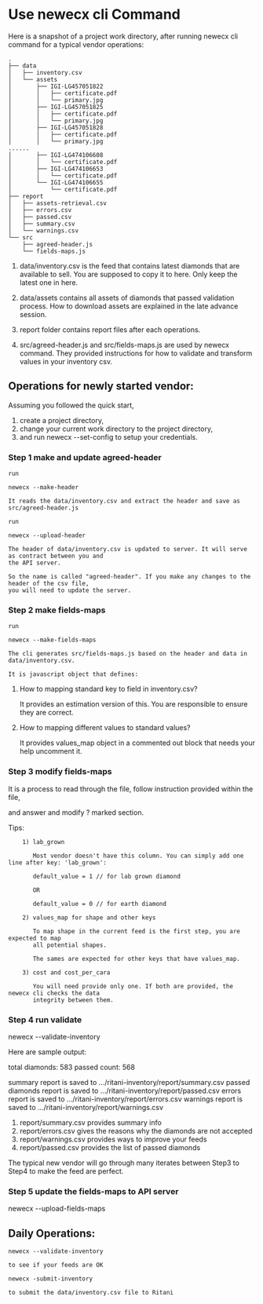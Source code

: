 # Use newecx cli Command

Here is a snapshot of a project work directory, after running newecx cli command for a typical vendor operations:

    .
    ├── data
    │   ├── inventory.csv
    │   └── assets
    │       ├── IGI-LG457051822
    │       │   ├── certificate.pdf
    │       │   └── primary.jpg
    │       ├── IGI-LG457051825
    │       │   ├── certificate.pdf
    │       │   └── primary.jpg
    │       ├── IGI-LG457051828
    │       │   ├── certificate.pdf
    │       │   └── primary.jpg
    ......
    │       ├── IGI-LG474106608
    │       │   └── certificate.pdf
    │       ├── IGI-LG474106653
    │       │   └── certificate.pdf
    │       └── IGI-LG474106655
    │           └── certificate.pdf
    ├── report
    │   ├── assets-retrieval.csv
    │   ├── errors.csv
    │   ├── passed.csv
    │   ├── summary.csv
    │   └── warnings.csv
    └── src
        ├── agreed-header.js
        └── fields-maps.js

1. data/inventory.csv is the feed that contains latest diamonds that are available to sell. You are supposed to copy it to here. Only keep the latest one in here.

2. data/assets contains all assets of diamonds that passed validation process. How to download assets are explained in the late advance session. 

3. report folder contains report files after each operations.

4. src/agreed-header.js and src/fields-maps.js are used by newecx command. They provided instructions for how to validate and transform values in your inventory csv.

## Operations for newly started vendor:

Assuming you followed the quick start, 

1. create a project directory, 
2. change your current work directory to the project directory, 
3. and run newecx --set-config to setup your credentials.

### Step 1 make and update agreed-header

    run

    newecx --make-header

    It reads the data/inventory.csv and extract the header and save as src/agreed-header.js

    run

    newecx --upload-header

    The header of data/inventory.csv is updated to server. It will serve as contract between you and 
    the API server. 
    
    So the name is called "agreed-header". If you make any changes to the header of the csv file, 
    you will need to update the server.

### Step 2 make fields-maps

    run

    newecx --make-fields-maps

    The cli generates src/fields-maps.js based on the header and data in data/inventory.csv. 
    
    It is javascript object that defines:

1. How to mapping standard key to field in inventory.csv? 

    It provides an estimation version of this. You are responsible to ensure they are correct.

2. How to mapping different values to standard values? 

    It provides values_map object in a commented out block that needs your help uncomment it.

### Step 3 modify fields-maps

   It is a process to read through the file, follow instruction provided within the file, 
   
   and answer and modify ? marked section.

   Tips:

        1) lab_grown

           Most vendor doesn't have this column. You can simply add one line after key: 'lab_grown':

           default_value = 1 // for lab grown diamond

           OR

           default_value = 0 // for earth diamond

        2) values_map for shape and other keys

           To map shape in the current feed is the first step, you are expected to map 
           all potential shapes.

           The sames are expected for other keys that have values_map.

        3) cost and cost_per_cara

           You will need provide only one. If both are provided, the newecx cli checks the data 
           integrity between them.

### Step 4 run validate

   newecx --validate-inventory

   Here are sample output:

   total diamonds: 583 passed count: 568

   summary report is saved to .../ritani-inventory/report/summary.csv
   passed diamonds report is saved to .../ritani-inventory/report/passed.csv
   errors report is saved to .../ritani-inventory/report/errors.csv
   warnings report is saved to .../ritani-inventory/report/warnings.csv
    
   1) report/summary.csv provides summary info
   2) report/errors.csv gives the reasons why the diamonds are not accepted
   3) report/warnings.csv provides ways to improve your feeds
   4) report/passed.csv provides the list of passed diamonds

   The typical new vendor will go through many iterates between Step3 to Step4 
   to make the feed are perfect.

### Step 5 update the fields-maps to API server

   newecx --upload-fields-maps

## Daily Operations:

    newecx --validate-inventory

    to see if your feeds are OK

    newecx -submit-inventory

    to submit the data/inventory.csv file to Ritani


